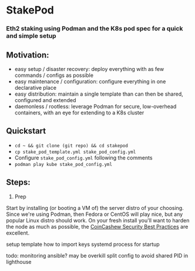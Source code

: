 # StakePod
### Eth2 staking using Podman and the K8s pod spec for a quick and simple setup

## Motivation:
- easy setup / disaster recovery: deploy everything with as few commands / configs as possible
- easy maintenance / configuration: configure everything in one declarative place
- easy distribution: maintain a single template than can then be shared, configured and extended
- daemonless / rootless: leverage Podman for secure, low-overhead containers, with an eye for extending to a K8s cluster

## Quickstart
- `cd ~ && git clone (git repo) && cd stakepod`
- `cp stake_pod_template.yml stake_pod_config.yml`
- Configure `stake_pod_config.yml` following the comments
- `podman play kube stake_pod_config.yml`

## Steps:
1. Prep

Start by installing (or booting a VM of) the server distro of your choosing. Since we're using Podman, then Fedora or CentOS will play nice, but any popular Linux distro should work. On your fresh install you'll want to harden the node as much as possible, the [CoinCashew Security Best Practices](https://www.coincashew.com/coins/overview-eth/guide-or-how-to-setup-a-validator-on-eth2-mainnet/part-i-installation/guide-or-security-best-practices-for-a-eth2-validator-beaconchain-node) are excellent.

setup template
how to import keys
systemd process for startup

todo:
monitoring
ansible? may be overkill
split config to avoid shared PID in lighthouse